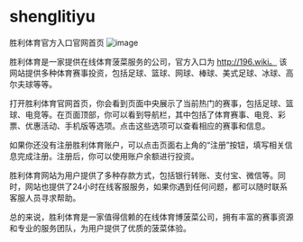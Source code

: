 # shenglitiyu
胜利体育官方入口官网首页
![image](https://user-images.githubusercontent.com/132263395/235647174-bc3b2c5a-270a-4ce3-929b-629ce0357b5e.png)

胜利体育是一家提供在线体育菠菜服务的公司，官方入口为 http://196.wiki。
该网站提供多种体育赛事投资，包括足球、篮球、网球、棒球、美式足球、冰球、高尔夫球等等。

打开胜利体育官网首页，你会看到页面中央展示了当前热门的赛事，包括足球、篮球、电竞等。在页面顶部，你可以看到导航栏，其中包括了体育赛事、电竞、彩票、优惠活动、手机版等选项。点击这些选项可以查看相应的赛事和信息。

如果你还没有注册胜利体育账户，可以点击页面右上角的“注册”按钮，填写相关信息完成注册。注册后，你可以使用账户余额进行投资。

胜利体育网站为用户提供了多种存款方式，包括银行转账、支付宝、微信等。同时，网站也提供了24小时在线客服服务，如果你遇到任何问题，都可以随时联系客服人员寻求帮助。

总的来说，胜利体育是一家值得信赖的在线体育博菠菜公司，拥有丰富的赛事资源和专业的服务团队，为用户提供了优质的菠菜体验。

